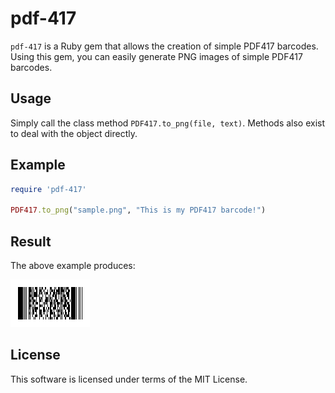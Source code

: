 # pdf-417

```pdf-417``` is a Ruby gem that allows the creation of simple PDF417 barcodes. Using this gem, you can easily generate PNG images of simple PDF417 barcodes.

## Usage

Simply call the class method ```PDF417.to_png(file, text)```. Methods also exist to deal with the object directly.

## Example

```ruby
require 'pdf-417'

PDF417.to_png("sample.png", "This is my PDF417 barcode!")
```

## Result

The above example produces:

![Sample PDF417 barcode](/sample.png?raw=true "Sample PDF417 barcode")

## License

This software is licensed under terms of the MIT License.
